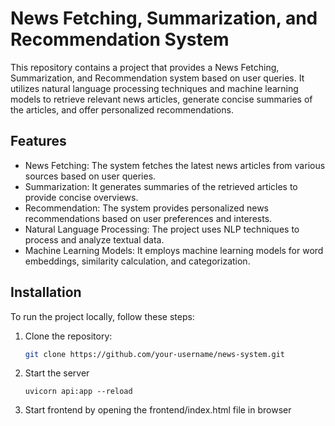 # News Fetching, Summarization, and Recommendation System

This repository contains a project that provides a News Fetching, Summarization, and Recommendation system based on user queries. It utilizes natural language processing techniques and machine learning models to retrieve relevant news articles, generate concise summaries of the articles, and offer personalized recommendations.

## Features

- News Fetching: The system fetches the latest news articles from various sources based on user queries.
- Summarization: It generates summaries of the retrieved articles to provide concise overviews.
- Recommendation: The system provides personalized news recommendations based on user preferences and interests.
- Natural Language Processing: The project uses NLP techniques to process and analyze textual data.
- Machine Learning Models: It employs machine learning models for word embeddings, similarity calculation, and categorization.

## Installation

To run the project locally, follow these steps:

1. Clone the repository:

   ```bash
   git clone https://github.com/your-username/news-system.git
   ```

2. Start the server

   ```base
   uvicorn api:app --reload
   ```

3. Start frontend by opening the frontend/index.html file in browser

